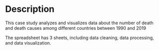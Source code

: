 # Description

This case study analyzes and visualizes data about the number of death and death causes among different countries between 1990 and 2019

The spreadsheet has 3 sheets, including data cleaning, data processing, and data visualization.

